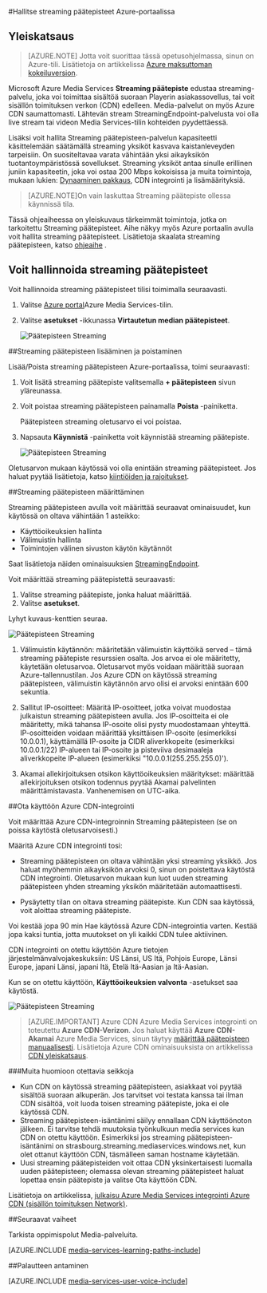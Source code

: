 <properties 
    pageTitle="Hallitse streaming päätepisteet Azure-portaalissa | Microsoft Azure" 
    description="Tässä ohjeaiheessa esitellään hallinnasta streaming päätepisteet Azure-portaalissa." 
    services="media-services" 
    documentationCenter="" 
    authors="Juliako" 
    writer="juliako" 
    manager="erikre" 
    editor=""/>

<tags 
    ms.service="media-services" 
    ms.workload="media" 
    ms.tgt_pltfrm="na" 
    ms.devlang="na" 
    ms.topic="article" 
    ms.date="10/24/2016"
    ms.author="juliako"/>


#<a name="manage-streaming-endpoints-with-the-azure-portal"></a>Hallitse streaming päätepisteet Azure-portaalissa

## <a name="overview"></a>Yleiskatsaus

> [AZURE.NOTE] Jotta voit suorittaa tässä opetusohjelmassa, sinun on Azure-tili. Lisätietoja on artikkelissa [Azure maksuttoman kokeiluversion](https://azure.microsoft.com/pricing/free-trial/). 

Microsoft Azure Media Services **Streaming päätepiste** edustaa streaming-palvelu, joka voi toimittaa sisältöä suoraan Playerin asiakassovellus, tai voit sisällön toimituksen verkon (CDN) edelleen. Media-palvelut on myös Azure CDN saumattomasti. Lähtevän stream StreamingEndpoint-palvelusta voi olla live stream tai videon Media Services-tilin kohteiden pyydettäessä.

Lisäksi voit hallita Streaming päätepisteen-palvelun kapasiteetti käsittelemään säätämällä streaming yksiköt kasvava kaistanleveyden tarpeisiin. On suositeltavaa varata vähintään yksi aikayksikön tuotantoympäristössä sovellukset. Streaming yksiköt antaa sinulle erillinen juniin kapasiteetin, joka voi ostaa 200 Mbps kokoisissa ja muita toimintoja, mukaan lukien: [Dynaaminen pakkaus](media-services-dynamic-packaging-overview.md), CDN integrointi ja lisämäärityksiä.

>[AZURE.NOTE]On vain laskuttaa Streaming päätepiste ollessa käynnissä tila.

Tässä ohjeaiheessa on yleiskuvaus tärkeimmät toimintoja, jotka on tarkoitettu Streaming päätepisteet. Aihe näkyy myös Azure portaalin avulla voit hallita streaming päätepisteet. Lisätietoja skaalata streaming päätepisteen, katso [ohjeaihe](media-services-portal-scale-streaming-endpoints.md) .

## <a name="start-managing-streaming-endpoints"></a>Voit hallinnoida streaming päätepisteet

Voit hallinnoida streaming päätepisteet tilisi toimimalla seuraavasti.

1. Valitse [Azure portal](https://portal.azure.com/)Azure Media Services-tilin.
2. Valitse **asetukset** -ikkunassa **Virtautetun median päätepisteet**.

    ![Päätepisteen Streaming](./media/media-services-portal-manage-streaming-endpoints/media-services-manage-streaming-endpoints1.png)

##<a name="adddelete-a-streaming-endpoint"></a>Streaming päätepisteen lisääminen ja poistaminen

Lisää/Poista streaming päätepisteen Azure-portaalissa, toimi seuraavasti:

1. Voit lisätä streaming päätepiste valitsemalla **+ päätepisteen** sivun yläreunassa. 
2. Voit poistaa streaming päätepisteen painamalla **Poista** -painiketta. 

    Päätepisteen streaming oletusarvo ei voi poistaa.
2. Napsauta **Käynnistä** -painiketta voit käynnistää streaming päätepiste.

    ![Päätepisteen Streaming](./media/media-services-portal-manage-streaming-endpoints/media-services-manage-streaming-endpoints2.png)

Oletusarvon mukaan käytössä voi olla enintään streaming päätepisteet. Jos haluat pyytää lisätietoja, katso [kiintiöiden ja rajoitukset](media-services-quotas-and-limitations.md).
    
##<a id="configure_streaming_endpoints"></a>Streaming päätepisteen määrittäminen

Streaming päätepisteen avulla voit määrittää seuraavat ominaisuudet, kun käytössä on oltava vähintään 1 asteikko: 

- Käyttöoikeuksien hallinta
- Välimuistin hallinta
- Toimintojen välinen sivuston käytön käytännöt

Saat lisätietoja näiden ominaisuuksien [StreamingEndpoint](https://msdn.microsoft.com/library/azure/dn783468.aspx).

Voit määrittää streaming päätepistettä seuraavasti:

1. Valitse streaming päätepiste, jonka haluat määrittää.
1. Valitse **asetukset**.
  
Lyhyt kuvaus-kenttien seuraa.

![Päätepisteen Streaming](./media/media-services-portal-manage-streaming-endpoints/media-services-manage-streaming-endpoints4.png)
  
1. Välimuistin käytännön: määritetään välimuistin käyttöikä served – tämä streaming päätepiste resurssien osalta. Jos arvoa ei ole määritetty, käytetään oletusarvoa. Oletusarvot myös voidaan määrittää suoraan Azure-tallennustilan. Jos Azure CDN on käytössä streaming päätepisteen, välimuistin käytännön arvo olisi ei arvoksi enintään 600 sekuntia.  

2. Sallitut IP-osoitteet: Määritä IP-osoitteet, jotka voivat muodostaa julkaistun streaming päätepisteen avulla. Jos IP-osoitteita ei ole määritetty, mikä tahansa IP-osoite olisi pysty muodostamaan yhteyttä. IP-osoitteiden voidaan määrittää yksittäisen IP-osoite (esimerkiksi 10.0.0.1), käyttämällä IP-osoite ja CIDR aliverkkopeite (esimerkiksi 10.0.0.1/22) IP-alueen tai IP-osoite ja pisteviiva desimaaleja aliverkkopeite IP-alueen (esimerkiksi "10.0.0.1(255.255.255.0)').

3. Akamai allekirjoituksen otsikon käyttöoikeuksien määritykset: määrittää allekirjoituksen otsikon todennus pyytää Akamai palvelinten määrittämistavasta. Vanhenemisen on UTC-aika.



##<a id="enable_cdn"></a>Ota käyttöön Azure CDN-integrointi

Voit määrittää Azure CDN-integroinnin Streaming päätepisteen (se on poissa käytöstä oletusarvoisesti.)

Määritä Azure CDN integrointi tosi:

- Streaming päätepisteen on oltava vähintään yksi streaming yksikkö. Jos haluat myöhemmin aikayksikön arvoksi 0, sinun on poistettava käytöstä CDN integrointi. Oletusarvon mukaan kun luot uuden streaming päätepisteen yhden streaming yksikön määritetään automaattisesti.

- Pysäytetty tilan on oltava streaming päätepiste. Kun CDN saa käytössä, voit aloittaa streaming päätepiste. 

Voi kestää jopa 90 min Hae käytössä Azure CDN-integrointia varten.  Kestää jopa kaksi tuntia, jotta muutokset on yli kaikki CDN tulee aktiivinen.

CDN integrointi on otettu käyttöön Azure tietojen järjestelmänvalvojakeskuksiin: US Länsi, US Itä, Pohjois Europe, Länsi Europe, japani Länsi, japani Itä, Etelä Itä-Aasian ja Itä-Aasian.

Kun se on otettu käyttöön, **Käyttöoikeuksien valvonta** -asetukset saa käytöstä.

![Päätepisteen Streaming](./media/media-services-portal-manage-streaming-endpoints/media-services-manage-streaming-endpoints5.png)

>[AZURE.IMPORTANT] Azure CDN Azure Media Services integrointi on toteutettu **Azure CDN-Verizon**.  Jos haluat käyttää **Azure CDN-Akamai** Azure Media Services, sinun täytyy [määrittää päätepisteen manuaalisesti](../cdn/cdn-create-new-endpoint.md).  Lisätietoja Azure CDN ominaisuuksista on artikkelissa [CDN yleiskatsaus](../cdn/cdn-overview.md).

###<a name="additional-considerations"></a>Muita huomioon otettavia seikkoja

- Kun CDN on käytössä streaming päätepisteen, asiakkaat voi pyytää sisältöä suoraan alkuperän. Jos tarvitset voi testata kanssa tai ilman CDN sisältöä, voit luoda toisen streaming päätepiste, joka ei ole käytössä CDN.
- Streaming päätepisteen-isäntänimi säilyy ennallaan CDN käyttöönoton jälkeen. Ei tarvitse tehdä muutoksia työnkulkuun media services kun CDN on otettu käyttöön. Esimerkiksi jos streaming päätepisteen-isäntänimi on strasbourg.streaming.mediaservices.windows.net, kun olet ottanut käyttöön CDN, täsmälleen saman hostname käytetään.
- Uusi streaming päätepisteiden voit ottaa CDN yksinkertaisesti luomalla uuden päätepisteen; olemassa olevan streaming päätepisteet haluat lopettaa ensin päätepiste ja valitse Ota käyttöön CDN.
 

Lisätietoja on artikkelissa, [julkaisu Azure Media Services integrointi Azure CDN (sisällön toimituksen Network)](http://azure.microsoft.com/blog/2015/03/17/announcing-azure-media-services-integration-with-azure-cdn-content-delivery-network/).


##<a name="next-steps"></a>Seuraavat vaiheet

Tarkista oppimispolut Media-palveluita.

[AZURE.INCLUDE [media-services-learning-paths-include](../../includes/media-services-learning-paths-include.md)]

##<a name="provide-feedback"></a>Palautteen antaminen

[AZURE.INCLUDE [media-services-user-voice-include](../../includes/media-services-user-voice-include.md)]
 
